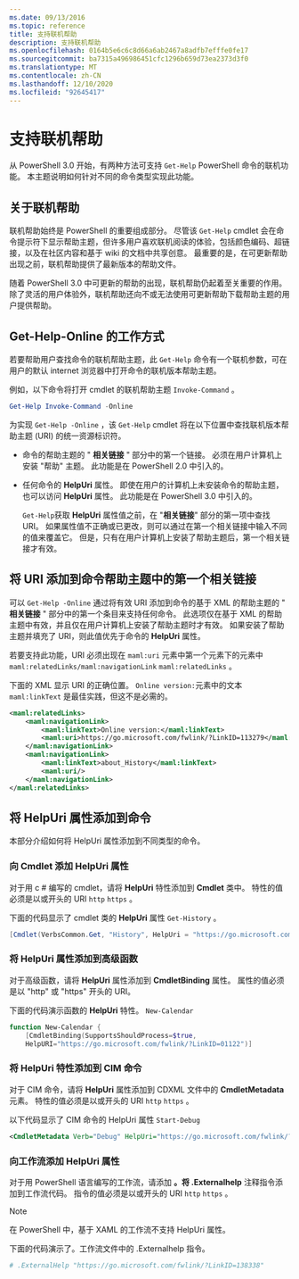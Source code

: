 ```yaml
---
ms.date: 09/13/2016
ms.topic: reference
title: 支持联机帮助
description: 支持联机帮助
ms.openlocfilehash: 0164b5e6c6c8d66a6ab2467a8adfb7efffe0fe17
ms.sourcegitcommit: ba7315a496986451cfc1296b659d73ea2373d3f0
ms.translationtype: MT
ms.contentlocale: zh-CN
ms.lasthandoff: 12/10/2020
ms.locfileid: "92645417"
---
```

# <a name="supporting-online-help"></a>支持联机帮助

从 PowerShell 3.0 开始，有两种方法可支持 `Get-Help` PowerShell 命令的联机功能。 本主题说明如何针对不同的命令类型实现此功能。

## <a name="about-online-help"></a>关于联机帮助

联机帮助始终是 PowerShell 的重要组成部分。 尽管该 `Get-Help` cmdlet 会在命令提示符下显示帮助主题，但许多用户喜欢联机阅读的体验，包括颜色编码、超链接，以及在社区内容和基于 wiki 的文档中共享创意。 最重要的是，在可更新帮助出现之前，联机帮助提供了最新版本的帮助文件。

随着 PowerShell 3.0 中可更新的帮助的出现，联机帮助仍起着至关重要的作用。 除了灵活的用户体验外，联机帮助还向不或无法使用可更新帮助下载帮助主题的用户提供帮助。

## <a name="how-get-help--online-works"></a>Get-Help-Online 的工作方式

若要帮助用户查找命令的联机帮助主题，此 `Get-Help` 命令有一个联机参数，可在用户的默认 internet 浏览器中打开命令的联机版本帮助主题。

例如，以下命令将打开 cmdlet 的联机帮助主题 `Invoke-Command` 。

```powershell
Get-Help Invoke-Command -Online
```

为实现 `Get-Help -Online` ，该 `Get-Help` cmdlet 将在以下位置中查找联机版本帮助主题 (URI) 的统一资源标识符。

- 命令的帮助主题的 " **相关链接** " 部分中的第一个链接。 必须在用户计算机上安装 "帮助" 主题。 此功能是在 PowerShell 2.0 中引入的。

- 任何命令的 **HelpUri** 属性。 即使在用户的计算机上未安装命令的帮助主题，也可以访问 **HelpUri** 属性。 此功能是在 PowerShell 3.0 中引入的。

  `Get-Help`获取 **HelpUri** 属性值之前，在 "**相关链接**" 部分的第一项中查找 URI。 如果属性值不正确或已更改，则可以通过在第一个相关链接中输入不同的值来覆盖它。 但是，只有在用户计算机上安装了帮助主题后，第一个相关链接才有效。

## <a name="adding-a-uri-to-the-first-related-link-of-a-command-help-topic"></a>将 URI 添加到命令帮助主题中的第一个相关链接

可以 `Get-Help -Online` 通过将有效 URI 添加到命令的基于 XML 的帮助主题的 " **相关链接** " 部分中的第一个条目来支持任何命令。 此选项仅在基于 XML 的帮助主题中有效，并且仅在用户计算机上安装了帮助主题时才有效。 如果安装了帮助主题并填充了 URI，则此值优先于命令的 **HelpUri** 属性。

若要支持此功能，URI 必须出现在 `maml:uri` 元素中第一个元素下的元素中 `maml:relatedLinks/maml:navigationLink` `maml:relatedLinks` 。

下面的 XML 显示 URI 的正确位置。 `Online version:`元素中的文本 `maml:linkText` 是最佳实践，但这不是必需的。

```xml
<maml:relatedLinks>
    <maml:navigationLink>
        <maml:linkText>Online version:</maml:linkText>
        <maml:uri>https://go.microsoft.com/fwlink/?LinkID=113279</maml:uri>
    </maml:navigationLink>
    <maml:navigationLink>
        <maml:linkText>about_History</maml:linkText>
        <maml:uri/>
    </maml:navigationLink>
</maml:relatedLinks>
```

## <a name="adding-the-helpuri-property-to-a-command"></a>将 HelpUri 属性添加到命令

本部分介绍如何将 HelpUri 属性添加到不同类型的命令。

### <a name="adding-a-helpuri-property-to-a-cmdlet"></a>向 Cmdlet 添加 HelpUri 属性

对于用 c # 编写的 cmdlet，请将 **HelpUri** 特性添加到 **Cmdlet** 类中。 特性的值必须是以或开头的 URI `http` `https` 。

下面的代码显示了 cmdlet 类的 **HelpUri** 属性 `Get-History` 。

```csharp
[Cmdlet(VerbsCommon.Get, "History", HelpUri = "https://go.microsoft.com/fwlink/?LinkID=001122")]
```

### <a name="adding-a-helpuri-property-to-an-advanced-function"></a>将 HelpUri 属性添加到高级函数

对于高级函数，请将 **HelpUri** 属性添加到 **CmdletBinding** 属性。 属性的值必须是以 "http" 或 "https" 开头的 URI。

下面的代码演示函数的 **HelpUri** 特性。 `New-Calendar`

```powershell
function New-Calendar {
    [CmdletBinding(SupportsShouldProcess=$true,
    HelpURI="https://go.microsoft.com/fwlink/?LinkID=01122")]
```

### <a name="adding-a-helpuri-attribute-to-a-cim-command"></a>将 HelpUri 特性添加到 CIM 命令

对于 CIM 命令，请将 **HelpUri** 属性添加到 CDXML 文件中的 **CmdletMetadata** 元素。
特性的值必须是以或开头的 URI `http` `https` 。

以下代码显示了 CIM 命令的 HelpUri 属性 `Start-Debug`

```xml
<CmdletMetadata Verb="Debug" HelpUri="https://go.microsoft.com/fwlink/?LinkID=001122"/>
```

### <a name="adding-a-helpuri-attribute-to-a-workflow"></a>向工作流添加 HelpUri 属性

对于用 PowerShell 语言编写的工作流，请添加 **。将 .Externalhelp** 注释指令添加到工作流代码。 指令的值必须是以或开头的 URI `http` `https` 。

> [!NOTE]
> 在 PowerShell 中，基于 XAML 的工作流不支持 HelpUri 属性。

下面的代码演示了。工作流文件中的 .Externalhelp 指令。

```powershell
# .ExternalHelp "https://go.microsoft.com/fwlink/?LinkID=138338"
```
